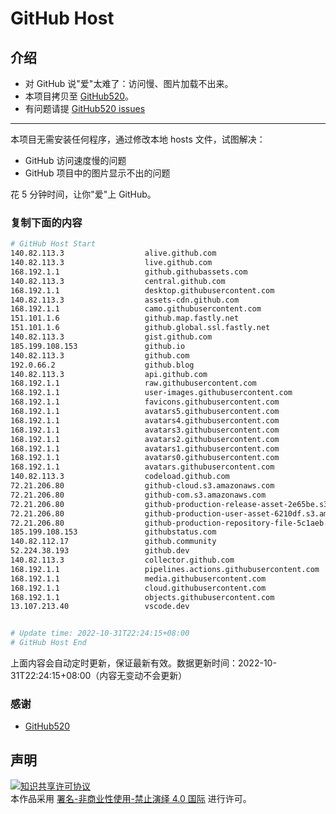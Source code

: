 # GitHub Host
## 介绍
- 对 GitHub 说"爱"太难了：访问慢、图片加载不出来。
- 本项目拷贝至 [GitHub520](https://github.com/521xueweihan/GitHub520)。
- 有问题请提 [GitHub520 issues](https://github.com/521xueweihan/GitHub520/issues/new)

---

本项目无需安装任何程序，通过修改本地 hosts 文件，试图解决：
- GitHub 访问速度慢的问题
- GitHub 项目中的图片显示不出的问题

花 5 分钟时间，让你"爱"上 GitHub。

### 复制下面的内容
```bash
# GitHub Host Start
140.82.113.3                  alive.github.com
140.82.113.3                  live.github.com
168.192.1.1                   github.githubassets.com
140.82.113.3                  central.github.com
168.192.1.1                   desktop.githubusercontent.com
140.82.113.3                  assets-cdn.github.com
168.192.1.1                   camo.githubusercontent.com
151.101.1.6                   github.map.fastly.net
151.101.1.6                   github.global.ssl.fastly.net
140.82.113.3                  gist.github.com
185.199.108.153               github.io
140.82.113.3                  github.com
192.0.66.2                    github.blog
140.82.113.3                  api.github.com
168.192.1.1                   raw.githubusercontent.com
168.192.1.1                   user-images.githubusercontent.com
168.192.1.1                   favicons.githubusercontent.com
168.192.1.1                   avatars5.githubusercontent.com
168.192.1.1                   avatars4.githubusercontent.com
168.192.1.1                   avatars3.githubusercontent.com
168.192.1.1                   avatars2.githubusercontent.com
168.192.1.1                   avatars1.githubusercontent.com
168.192.1.1                   avatars0.githubusercontent.com
168.192.1.1                   avatars.githubusercontent.com
140.82.113.3                  codeload.github.com
72.21.206.80                  github-cloud.s3.amazonaws.com
72.21.206.80                  github-com.s3.amazonaws.com
72.21.206.80                  github-production-release-asset-2e65be.s3.amazonaws.com
72.21.206.80                  github-production-user-asset-6210df.s3.amazonaws.com
72.21.206.80                  github-production-repository-file-5c1aeb.s3.amazonaws.com
185.199.108.153               githubstatus.com
140.82.112.17                 github.community
52.224.38.193                 github.dev
140.82.113.3                  collector.github.com
168.192.1.1                   pipelines.actions.githubusercontent.com
168.192.1.1                   media.githubusercontent.com
168.192.1.1                   cloud.githubusercontent.com
168.192.1.1                   objects.githubusercontent.com
13.107.213.40                 vscode.dev


# Update time: 2022-10-31T22:24:15+08:00
# GitHub Host End

```
上面内容会自动定时更新，保证最新有效。数据更新时间：2022-10-31T22:24:15+08:00（内容无变动不会更新）

### 感谢

- [GitHub520](https://github.com/521xueweihan/GitHub520)

## 声明
<a rel="license" href="https://creativecommons.org/licenses/by-nc-nd/4.0/deed.zh"><img alt="知识共享许可协议" style="border-width: 0" src="https://licensebuttons.net/l/by-nc-nd/4.0/88x31.png"></a><br>本作品采用 <a rel="license" href="https://creativecommons.org/licenses/by-nc-nd/4.0/deed.zh">署名-非商业性使用-禁止演绎 4.0 国际</a> 进行许可。